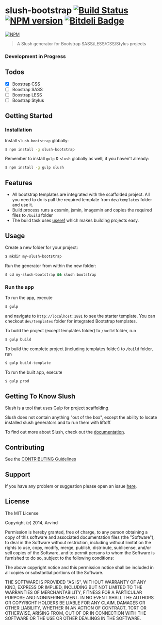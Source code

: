 # slush-bootstrap [![Build Status](https://secure.travis-ci.org/arvindr21/slush-bootstrap.png?branch=master)](https://travis-ci.org/arvindr21/slush-bootstrap) [![NPM version](https://badge-me.herokuapp.com/api/npm/slush-bootstrap.png)](http://badges.enytc.com/for/npm/slush-bootstrap) [![Bitdeli Badge](https://d2weczhvl823v0.cloudfront.net/arvindr21/slush-bootstrap/trend.png)](https://bitdeli.com/free "Bitdeli Badge")

[![NPM](https://nodei.co/npm/slush-bootstrap.png?downloads=true&stars=true)](https://nodei.co/npm/slush-bootstrap/)

> A Slush generator for Bootstrap SASS/LESS/CSS/Stylus projects

### Development in Progress

## Todos

- [x] Boostrap CSS
- [ ] Boostrap SASS
- [ ] Boostrap LESS 
- [ ] Boostrap Stylus 

## Getting Started

### Installation

Install `slush-bootstrap` globally:

```bash
$ npm install -g slush-bootstrap
```

Remember to install `gulp` & `slush` globally as well, if you haven't already:

```bash
$ npm install -g gulp slush
```

## Features

* All bootstrap templates are integrated with the scaffolded project. All you need to do is pull the required template from ```dev/templates``` folder and use it.
* Build process runs a cssmin, jsmin, imagemin and copies the required files to ```/build``` folder
* The build task uses [useref](https://www.npmjs.org/package/gulp-useref) which makes building projects easy.

## Usage

Create a new folder for your project:

```bash
$ mkdir my-slush-bootstrap
```

Run the generator from within the new folder:

```bash
$ cd my-slush-bootstrap && slush bootstrap
```

### Run the app 

To run the app, execute

```bash
$ gulp 
```
and navigate to ```http://localhost:1881``` to see the starter template. You can checkout ```dev/templates``` folder for integrated Bootstrap templates.

To build the project (except templates folder) to `/build` folder, run

```bash
$ gulp build
```

To build the complete project (including templates folder) to `/build` folder, run

```bash
$ gulp build-template
```

To run the built app, execute
```bash
$ gulp prod
```

## Getting To Know Slush

Slush is a tool that uses Gulp for project scaffolding.

Slush does not contain anything "out of the box", except the ability to locate installed slush generators and to run them with liftoff.

To find out more about Slush, check out the [documentation](https://github.com/klei/slush).

## Contributing

See the [CONTRIBUTING Guidelines](https://github.com/arvindr21/slush-bootstrap/blob/master/CONTRIBUTING.md)

## Support
If you have any problem or suggestion please open an issue [here](https://github.com/arvindr21/slush-bootstrap/issues).

## License 

The MIT License

Copyright (c) 2014, Arvind

Permission is hereby granted, free of charge, to any person
obtaining a copy of this software and associated documentation
files (the "Software"), to deal in the Software without
restriction, including without limitation the rights to use,
copy, modify, merge, publish, distribute, sublicense, and/or sell
copies of the Software, and to permit persons to whom the
Software is furnished to do so, subject to the following
conditions:

The above copyright notice and this permission notice shall be
included in all copies or substantial portions of the Software.

THE SOFTWARE IS PROVIDED "AS IS", WITHOUT WARRANTY OF ANY KIND,
EXPRESS OR IMPLIED, INCLUDING BUT NOT LIMITED TO THE WARRANTIES
OF MERCHANTABILITY, FITNESS FOR A PARTICULAR PURPOSE AND
NONINFRINGEMENT. IN NO EVENT SHALL THE AUTHORS OR COPYRIGHT
HOLDERS BE LIABLE FOR ANY CLAIM, DAMAGES OR OTHER LIABILITY,
WHETHER IN AN ACTION OF CONTRACT, TORT OR OTHERWISE, ARISING
FROM, OUT OF OR IN CONNECTION WITH THE SOFTWARE OR THE USE OR
OTHER DEALINGS IN THE SOFTWARE.


